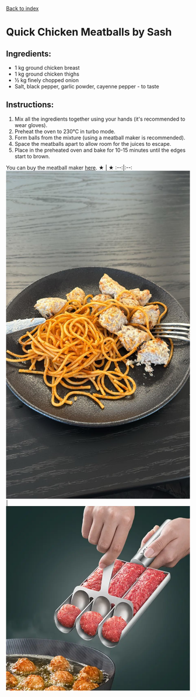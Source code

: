[Back to index](../index.MD)

# Quick Chicken Meatballs by Sash

## Ingredients:
- 1 kg ground chicken breast
- 1 kg ground chicken thighs
- ½ kg finely chopped onion
- Salt, black pepper, garlic powder, cayenne pepper - to taste

## Instructions:
1. Mix all the ingredients together using your hands (it's recommended to wear gloves).
2. Preheat the oven to 230°C in turbo mode.
3. Form balls from the mixture (using a meatball maker is recommended).
4. Space the meatballs apart to allow room for the juices to escape.
5. Place in the preheated oven and bake for 10-15 minutes until the edges start to brown.

You can buy the meatball maker [here](https://a.aliexpress.com/_oD9yzu5).
 ★ | ★ 
:--:|:--:
![Great for work](../images/meatballsc.jpeg) | ![from ali](../images/meatball_maker.jpg)

